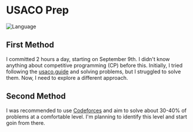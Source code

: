 # USACO Prep

![Language](https://img.shields.io/badge/language-C++-blue)

## First Method

I committed 2 hours a day, starting on September 9th. I didn't know anything about competitive programming (CP) before this. Initially, I tried following the [usaco.guide](https://usaco.guide/) and solving problems, but I struggled to solve them. Now, I need to explore a different approach.

## Second Method

I was recommended to use [Codeforces](https://codeforces.com/) and aim to solve about 30-40% of problems at a comfortable level. I'm planning to identify this level and start goin from there.
